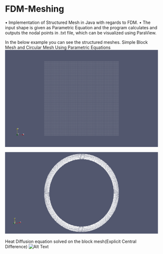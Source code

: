 # FDM-Meshing

•	Implementation of Structured Mesh in Java with regards to FDM. •	The input shape is given as Parametric Equation and the program calculates and outputs the nodal points in .txt file, which can be visualized using ParaView.

In the below example you can see the structured meshes.
Simple Block Mesh and Circular Mesh Using Parametric Equations
![Alt Text](https://github.com/gujaria/FDM-Meshing/blob/main/Block.png)

![Alt Text](https://github.com/gujaria/FDM-Meshing/blob/main/circl1.png)

Heat Diffusion equation solved on the block mesh(Explicit Central Difference)
![Alt Text](https://github.com/gujaria/FDM-Meshing/blob/main/2dheat1.gif)
